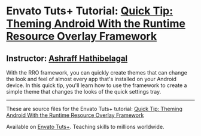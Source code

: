 # Envato Tuts+ Tutorial: [Quick Tip: Theming Android With the Runtime Resource Overlay Framework][published url]
## Instructor: [Ashraff Hathibelagal][instructor url]

With the RRO framework, you can quickly create themes that can change the look and feel of almost every app that's installed on your Android device. In this quick tip, you'll learn how to use the framework to create a simple theme that changes the looks of the quick settings tray.

------
These are source files for the Envato Tuts+ tutorial: [Quick Tip: Theming Android With the Runtime Resource Overlay Framework][published url]

Available on [Envato Tuts+](https://tutsplus.com). Teaching skills to millions worldwide.

[published url]: http://code.tutsplus.com/tutorials/quick-tip-theming-android-with-the-runtime-resource-overlay-framework--cms-29708
[instructor url]: https://tutsplus.com/authors/ashraff-hathibelagal
